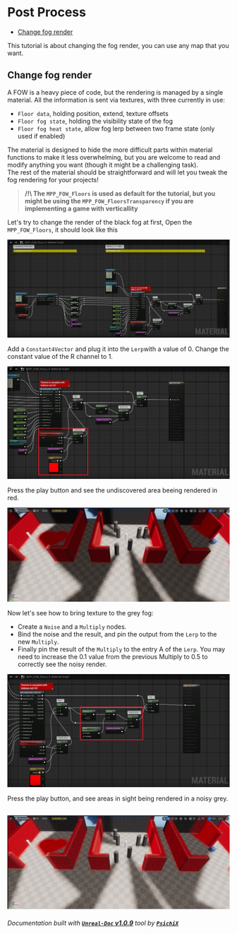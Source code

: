 # Post Process

- [Change fog render](#change-fog-render)

This tutorial is about changing the fog render, you can use any map that you want.

## Change fog render

A FOW is a heavy piece of code, but the rendering is managed by a single material. All the information is sent
via textures, with three currently in use:
- `Floor data`, holding position, extend, texture offsets
- `Floor fog state`, holding the visibility state of the fog
- `Floor fog heat state`, allow fog lerp between two frame state (only used if enabled)

The material is designed to hide the more difficult parts within material functions to make it less overwhelming,
but you are welcome to read and modify anything you want (though it might be a challenging task).<br/>
The rest of the material should be straightforward and will let you tweak the fog rendering for your projects!

> **/!\ The `MPP_FOW_Floors` is used as default for the tutorial, but you might be using the
`MPP_FOW_FloorsTransparency` if you are implementing a game with verticallity <br />**

Let's try to change the render of the black fog at first, Open the `MPP_FOW_Floors`, it should look like this

![FogRenderPictures](../../../assets/Tutorial/Rendering/Material/1_OpenMPP_FOW_Floors.png)

Add a `Constant4Vector` and plug it into the `Lerp`with a value of 0. Change the constant value of the R channel to 1.

![FogRenderPictures](../../../assets/Tutorial/Rendering/Material/2_ReplacePinA.png)

Press the play button and see the undiscovered area beeing rendered in red.

![FogRenderPictures](../../../assets/Tutorial/Rendering/Material/3_RedFogRender.png)

Now let's see how to bring texture to the grey fog:
- Create a `Noise` and a `Multiply` nodes.
- Bind the noise and the result, and pin the output from the `Lerp` to the new `Multiply`.
- Finally pin the result of the `Multiply` to the entry A of the `Lerp`.
You may need to increase the 0.1 value from the previous Multiply to 0.5 to correctly see the noisy render.

![FogRenderPictures](../../../assets/Tutorial/Rendering/Material/4_MultiplyGreyByNoise.png)

Press the play button, and see areas in sight being rendered in a noisy grey.

![FogRenderPictures](../../../assets/Tutorial/Rendering/Material/5_NoiseFogRender.png)
---
_Documentation built with [**`Unreal-Doc` v1.0.9**](https://github.com/PsichiX/unreal-doc) tool by [**`PsichiX`**](https://github.com/PsichiX)_